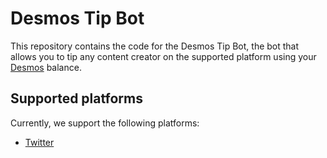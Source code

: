 # Desmos Tip Bot
This repository contains the code for the Desmos Tip Bot, the bot that allows you to tip any content creator on the supported platform using your  [Desmos](https://desmos.network) balance. 

## Supported platforms
Currently, we support the following platforms:
- [Twitter](https://twitter.com)
